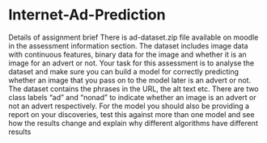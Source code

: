 # Internet-Ad-Prediction

Details of assignment brief 
There is ad-dataset.zip file available on moodle in the assessment information section. The 
dataset includes image data with continuous features, binary data for the image and 
whether it is an image for an advert or not.
Your task for this assessment is to analyse the dataset and make sure you can build a model 
for correctly predicting whether an image that you pass on to the model later is an advert or 
not.
The dataset contains the phrases in the URL, the alt text etc. There are two class labels “ad”
and “nonad” to indicate whether an image is an advert or not an advert respectively. 
For the model you should also be providing a report on your discoveries, test this against
more than one model and see how the results change and explain why different algorithms
have different results
